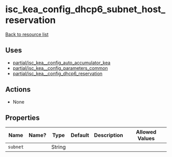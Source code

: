 # isc_kea_config_dhcp6_subnet_host_reservation

[Back to resource list](README.md#resources)

## Uses

- [partial/isc_kea__config_auto_accumulator_kea](partial/isc_kea__config_auto_accumulator_kea.md)
- [partial/isc_kea__config_parameters_common](partial/isc_kea__config_parameters_common.md)
- [partial/isc_kea__config_dhcp6_reservation](partial/isc_kea__config_dhcp6_reservation.md)

## Actions

- None

## Properties

| Name     | Name? | Type   | Default | Description | Allowed Values |
| -------- | ----- | ------ | ------- | ----------- | -------------- |
| `subnet` |       | String |         |             |                |
